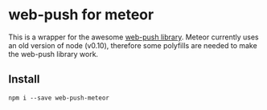 #  web-push for meteor

This is a wrapper for the awesome [web-push library](https://github.com/marco-c/web-push). Meteor currently uses an old version of node (v0.10), therefore some polyfills are needed to make the web-push library work.

## Install

```
npm i --save web-push-meteor
```
